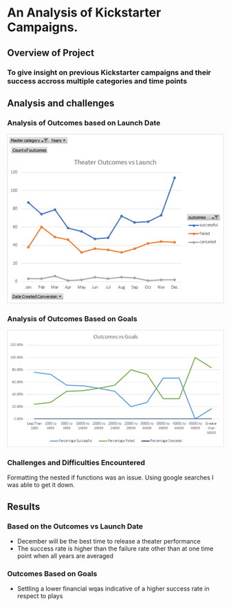# An Analysis of Kickstarter Campaigns.

## Overview of Project
### To give insight on previous Kickstarter campaigns and their success accross multiple categories and time points



## Analysis and challenges
### Analysis of Outcomes based on Launch Date
![Theater_Outcomes_vs_Launch](https://github.com/JasonWilliams88/KickStarter_Analysis/blob/main/Resources/Theater_Outcomes_vs_Launch.png)

### Analysis of Outcomes Based on Goals
![Outcomes_vs_Goals](https://github.com/JasonWilliams88/KickStarter_Analysis/blob/main/Resources/Outcomes_vs_Goals.png)

### Challenges and Difficulties Encountered 
Formatting the nested if functions was an issue. Using google searches I was able to get it down.


## Results
### Based on the Outcomes vs Launch Date
- December will be the best time to release a theater performance 
- The success rate is higher than the failure rate other than at one time point when all years are averaged 

### Outcomes Based on Goals
- Settling a lower financial wqas indicative of a higher success rate in respect to plays
